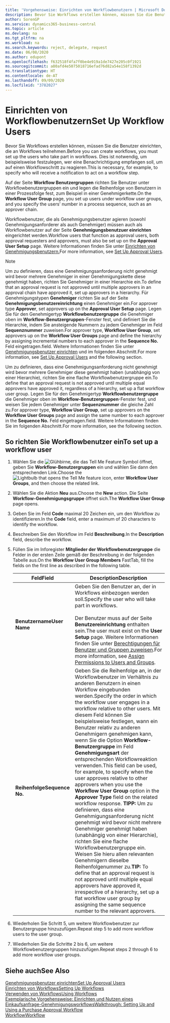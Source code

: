 ```yaml
---
title: 'Vorgehensweise: Einrichten von Workflowbenutzern | Microsoft Docs'
description: Bevor Sie Workflows erstellen können, müssen Sie die Benutzer einrichten, die an Workflows teilnehmen. Dies ist notwendig, um beispielsweise festzulegen, wer eine Benachrichtigung empfangen soll, um auf einen Workflowschritt zu reagieren.
author: SorenGP
ms.service: dynamics365-business-central
ms.topic: article
ms.devlang: na
ms.tgt_pltfrm: na
ms.workload: na
ms.search.keywords: reject, delegate, request
ms.date: 06/08/2020
ms.author: edupont
ms.openlocfilehash: f632518f4fa7f0be4e919a1de7427e205c0f1921
ms.sourcegitcommit: a80afd4e5075018716efad76d82a54e158f1392d
ms.translationtype: HT
ms.contentlocale: de-AT
ms.lasthandoff: 09/09/2020
ms.locfileid: "3782027"
---
```

# <a name="set-up-workflow-users"></a><span data-ttu-id="b64c3-104">Einrichten von Workflowbenutzern</span><span class="sxs-lookup"><span data-stu-id="b64c3-104">Set Up Workflow Users</span></span>

<span data-ttu-id="b64c3-105">Bevor Sie Workflows erstellen können, müssen Sie die Benutzer einrichten, die an Workflows teilnehmen.</span><span class="sxs-lookup"><span data-stu-id="b64c3-105">Before you can create workflows, you must set up the users who take part in workflows.</span></span> <span data-ttu-id="b64c3-106">Dies ist notwendig, um beispielsweise festzulegen, wer eine Benachrichtigung empfangen soll, um auf einen Workflowschritt zu reagieren.</span><span class="sxs-lookup"><span data-stu-id="b64c3-106">This is necessary, for example, to specify who will receive a notification to act on a workflow step.</span></span>  

<span data-ttu-id="b64c3-107">Auf der Seite  **Workflow Benutzergruppen** richten Sie Benutzer unter Workflowbenutzergruppen ein und legen die Reihenfolge von Benutzern in einer Prozessfolge fest, zum Beispiel in einer Genehmigerkette.</span><span class="sxs-lookup"><span data-stu-id="b64c3-107">On the **Workflow User Group** page, you set up users under workflow user groups, and you specify the users’ number in a process sequence, such as an approver chain.</span></span>  

<span data-ttu-id="b64c3-108">Workflowbenutzer, die als Genehmigungsbenutzer agieren (sowohl Genehmigungsanforderer als auch Genehmiger) müssen auch als Workflowbenutzer auf der Seite **Genehmigungsbenutzuer einrichten** eingerichtet werden.</span><span class="sxs-lookup"><span data-stu-id="b64c3-108">Workflow users that function as approval users, both approval requesters and approvers, must also be set up on the **Approval User Setup** page.</span></span> <span data-ttu-id="b64c3-109">Weitere Informationen finden Sie unter [Einrichten von Genehmigungsbenutzern.](across-how-to-set-up-approval-users.md)</span><span class="sxs-lookup"><span data-stu-id="b64c3-109">For more information, see [Set Up Approval Users](across-how-to-set-up-approval-users.md).</span></span>  

> [!NOTE]  
> <span data-ttu-id="b64c3-110">Um zu definieren, dass eine Genehmigungsanforderung nicht genehmigt wird bevor mehrere Genehmiger in einer Genehmigungskette diese genehmigt haben, richten Sie Genehmiger in einer Hierarchie ein.</span><span class="sxs-lookup"><span data-stu-id="b64c3-110">To define that an approval request is not approved until multiple approvers in an approval chain have approved it, set up approvers in a hierarchy.</span></span> <span data-ttu-id="b64c3-111">Für Genehmigungstypen **Genehmiger** richten Sie  auf der Seite **Genehmigungsbenutzereinrichtung** einen Genehmiger ein.</span><span class="sxs-lookup"><span data-stu-id="b64c3-111">For approver type **Approver**, set approvers up on the **Approval User Setup** page.</span></span> <span data-ttu-id="b64c3-112">Legen Sie für den Genehmigertyp **Workflowbenutzergruppe** die Genehmiger oben im **Workflow-Benutzergruppen**-Fenster fest, und definiert Sie die Hierarchie, indem Sie ansteigende Nummern zu jedem Genehmiger im Feld **Sequenznummer** zuweisen.</span><span class="sxs-lookup"><span data-stu-id="b64c3-112">For approver type, **Workflow User Group**, set approvers up on the **Workflow User Groups** page and define the hierarchy by assigning incremental numbers to each approver in the **Sequence No.**</span></span> <span data-ttu-id="b64c3-113">Feld eingetragen.</span><span class="sxs-lookup"><span data-stu-id="b64c3-113">field.</span></span> <span data-ttu-id="b64c3-114">Weitere Informationen finden Sie unter [Genehmigungsbenutzer einrichten](across-how-to-set-up-approval-users.md) und im folgenden Abschnitt.</span><span class="sxs-lookup"><span data-stu-id="b64c3-114">For more information, see [Set Up Approval Users](across-how-to-set-up-approval-users.md) and the following section.</span></span>  
>
> <span data-ttu-id="b64c3-115">Um zu definieren, dass eine Genehmigungsanforderung nicht genehmigt wird bevor mehrere Genehmiger diese genehmigt haben (unabhängig von einer Hierarchie), richten Sie eine flache Workflowbenutzergruppe ein.</span><span class="sxs-lookup"><span data-stu-id="b64c3-115">To define that an approval request is not approved until multiple equal approvers have approved it, regardless of a hierarchy, set up a flat workflow user group.</span></span> <span data-ttu-id="b64c3-116">Legen Sie für den Genehmigertyp **Workflowbenutzergruppe** die Genehmiger oben im **Workflow-Benutzergruppen**-Fenster fest, und weisen Sie jedem Genehmiger unter **Sequenznummer** die gleiche Zahl zu.</span><span class="sxs-lookup"><span data-stu-id="b64c3-116">For approver type, **Workflow User Group**, set up approvers on the **Workflow User Groups** page and assign the same number to each approver in the **Sequence No.**</span></span> <span data-ttu-id="b64c3-117">Feld eingetragen.</span><span class="sxs-lookup"><span data-stu-id="b64c3-117">field.</span></span> <span data-ttu-id="b64c3-118">Weitere Informationen finden Sie im folgenden Abschnitt.</span><span class="sxs-lookup"><span data-stu-id="b64c3-118">For more information, see the following section.</span></span>  

## <a name="to-set-up-a-workflow-user"></a><span data-ttu-id="b64c3-119">So richten Sie Workflowbenutzer ein</span><span class="sxs-lookup"><span data-stu-id="b64c3-119">To set up a workflow user</span></span>

1. <span data-ttu-id="b64c3-120">Wählen Sie die ![Glühbirne, die das Tell Me Feature](media/ui-search/search_small.png "Tell Me-Funktion") Symbol öffnet, geben Sie **Workflow-Benutzergruppen** ein und wählen Sie dann den entsprechenden Link.</span><span class="sxs-lookup"><span data-stu-id="b64c3-120">Choose the ![Lightbulb that opens the Tell Me feature](media/ui-search/search_small.png "Tell me what you want to do") icon, enter **Workflow User Groups**, and then choose the related link.</span></span>  
2. <span data-ttu-id="b64c3-121">Wählen Sie die Aktion **Neu** aus.</span><span class="sxs-lookup"><span data-stu-id="b64c3-121">Choose the **New** action.</span></span> <span data-ttu-id="b64c3-122">Die Seite **Workflow-Genehmigungsgruppe** öffnet sich.</span><span class="sxs-lookup"><span data-stu-id="b64c3-122">The **Workflow User Group** page opens.</span></span>  
3. <span data-ttu-id="b64c3-123">Geben Sie im Feld **Code** maximal 20 Zeichen ein, um den Workflow zu identifizieren.</span><span class="sxs-lookup"><span data-stu-id="b64c3-123">In the **Code** field, enter a maximum of 20 characters to identify the workflow.</span></span>  
4. <span data-ttu-id="b64c3-124">Beschreiben Sie den Workflow im Feld **Beschreibung**.</span><span class="sxs-lookup"><span data-stu-id="b64c3-124">In the **Description** field, describe the workflow.</span></span>  
5. <span data-ttu-id="b64c3-125">Füllen Sie im Inforegister **Mitglieder der Workflowbenutzergruppe** die Felder in der ersten Zeile gemäß der Beschreibung in der folgenden Tabelle aus.</span><span class="sxs-lookup"><span data-stu-id="b64c3-125">On the **Workflow User Group Members** FastTab, fill the fields on the first line as described in the following table.</span></span>  

    |<span data-ttu-id="b64c3-126">Feld</span><span class="sxs-lookup"><span data-stu-id="b64c3-126">Field</span></span>|<span data-ttu-id="b64c3-127">Description</span><span class="sxs-lookup"><span data-stu-id="b64c3-127">Description</span></span>|  
    |---------------------------------|---------------------------------------|  
    |<span data-ttu-id="b64c3-128">**Benutzername**</span><span class="sxs-lookup"><span data-stu-id="b64c3-128">**User Name**</span></span>|<span data-ttu-id="b64c3-129">Geben Sie den Benutzer an, der in Workflows einbezogen werden soll.</span><span class="sxs-lookup"><span data-stu-id="b64c3-129">Specify the user who will take part in workflows.</span></span><br /><br /> <span data-ttu-id="b64c3-130">Der Benutzer muss auf der Seite **Benutzereinrichtung** enthalten sein.</span><span class="sxs-lookup"><span data-stu-id="b64c3-130">The user must exist on the **User Setup** page.</span></span> <span data-ttu-id="b64c3-131">Weitere Informationen finden Sie unter [Berechtigungen für Benutzer und Gruppen zuweisen](ui-define-granular-permissions.md).</span><span class="sxs-lookup"><span data-stu-id="b64c3-131">For more information, see [Assign Permissions to Users and Groups](ui-define-granular-permissions.md).</span></span>|  
    |<span data-ttu-id="b64c3-132">**Reihenfolge**</span><span class="sxs-lookup"><span data-stu-id="b64c3-132">**Sequence No.**</span></span>|<span data-ttu-id="b64c3-133">Geben Sie die Reihenfolge an, in der Workflowbenutzer im Verhältnis zu anderen Benutzern in einen Workflow eingebunden werden.</span><span class="sxs-lookup"><span data-stu-id="b64c3-133">Specify the order in which the workflow user engages in a workflow relative to other users.</span></span> <span data-ttu-id="b64c3-134">Mit diesem Feld können Sie beispielsweise festlegen, wann ein Benutzer relativ zu anderen Genehmigern genehmigen kann, wenn Sie die Option **Workflow-Benutzergruppe** im Feld **Genehmigungsart** der entsprechenden Workflowreaktion verwenden.</span><span class="sxs-lookup"><span data-stu-id="b64c3-134">This field can be used, for example, to specify when the user approves relative to other approvers when you use the **Workflow User Group** option in the **Approver Type** field on the related workflow response.</span></span> <span data-ttu-id="b64c3-135">**TIPP:** Um zu definieren, dass eine Genehmigungsanforderung nicht genehmigt wird bevor nicht mehrere Genehmiger genehmigt haben (unabhängig von einer Hierarchie), richten Sie eine flache Workflowbenutzergruppe ein. Weisen Sie hieru allen relevanten Genehmigern dieselbe Reihenfolgenummer zu.</span><span class="sxs-lookup"><span data-stu-id="b64c3-135">**TIP:**  To define that an approval request is not approved until multiple equal approvers have approved it, irrespective of a hierarchy, set up a flat workflow user group by assigning the same sequence number to the relevant approvers.</span></span>|  
6. <span data-ttu-id="b64c3-136">Wiederholen Sie Schritt 5, um weitere Workflowbenutzer zur Benutzergruppe hinzuzufügen.</span><span class="sxs-lookup"><span data-stu-id="b64c3-136">Repeat step 5 to add more workflow users to the user group.</span></span>  
7. <span data-ttu-id="b64c3-137">Wiederholen Sie die Schritte 2 bis 6, um weitere Workflowbenutzergruppen hinzuzufügen.</span><span class="sxs-lookup"><span data-stu-id="b64c3-137">Repeat steps 2 through 6 to add more workflow user groups.</span></span>  

## <a name="see-also"></a><span data-ttu-id="b64c3-138">Siehe auch</span><span class="sxs-lookup"><span data-stu-id="b64c3-138">See Also</span></span>

[<span data-ttu-id="b64c3-139">Genehmigungsbenutzer einrichten</span><span class="sxs-lookup"><span data-stu-id="b64c3-139">Set Up Approval Users</span></span>](across-how-to-set-up-approval-users.md)  
[<span data-ttu-id="b64c3-140">Einrichten von Workflows</span><span class="sxs-lookup"><span data-stu-id="b64c3-140">Setting Up Workflows</span></span>](across-set-up-workflows.md)  
[<span data-ttu-id="b64c3-141">Verwenden von Workflows</span><span class="sxs-lookup"><span data-stu-id="b64c3-141">Using Workflows</span></span>](across-use-workflows.md)  
[<span data-ttu-id="b64c3-142">Exemplarische Vorgehensweise: Einrichten und Nutzen eines Einkaufsanfrage-Genehmigungsworkflows</span><span class="sxs-lookup"><span data-stu-id="b64c3-142">Walkthrough: Setting Up and Using a Purchase Approval Workflow</span></span>](walkthrough-setting-up-and-using-a-purchase-approval-workflow.md)  
[<span data-ttu-id="b64c3-143">Workflow</span><span class="sxs-lookup"><span data-stu-id="b64c3-143">Workflow</span></span>](across-workflow.md)  
